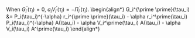 When $G_i^\prime(\tau_i) = 0$, $a_i V_i^\prime(\tau_i) = - \Pi_i^\prime(\tau_i)$.
\begin{align*}
G_i^{\prime \prime}(\tau_i) &= P_i(\tau_i)^{-\alpha} r_i^{\prime \prime}(\tau_i) - \alpha r_i^\prime(\tau_i) P_i(\tau_i)^{-\alpha} A(\tau_i) - \alpha V_i^\prime(\tau_i) A(\tau_i) - \alpha V_i(\tau_i) A^\prime(\tau_i)
\end{align*}